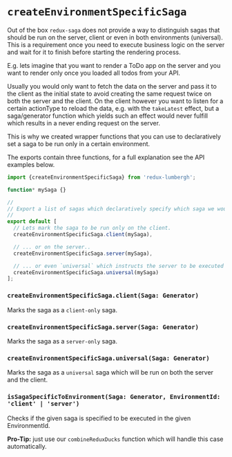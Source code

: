 # `createEnvironmentSpecificSaga`
Out of the box `redux-saga` does not provide a way to distinguish sagas that should be run on the server, client or even in both environments (universal). This is a requirement once you need to execute business logic on the server and wait for it to finish before starting the rendering process.

E.g. lets imagine that you want to render a ToDo app on the server and you want to render only once you loaded all todos from your API.

Usually you would only want to fetch the data on the server and pass it to the client as the initial state to avoid creating the same request twice on both the server and the client. On the client however you want to listen for a certain actionType to reload the data, e.g. with the `takeLatest` effect, but a saga/generator function which yields such an effect would never fulfill which results in a never ending request on the server.

This is why we created wrapper functions that you can use to declaratively set a saga to be run only in a certain environment.

The exports contain three functions, for a full explanation see the API examples below.

```js
import {createEnvironmentSpecificSaga} from 'redux-lumbergh';

function* mySaga {}

//
// Export a list of sagas which declaratively specify which saga we would want to run in a specific environment.
//
export default [
  // Lets mark the saga to be run only on the client.
  createEnvironmentSpecificSaga.client(mySaga),

  // ... or on the server..
  createEnvironmentSpecificSaga.server(mySaga),

  // ... or even `universal` which instructs the server to be executed on both the server and the client.
  createEnvironmentSpecificSaga.universal(mySaga)
];
```

### `createEnvironmentSpecificSaga.client(Saga: Generator)`
Marks the saga as a `client-only` saga.

### `createEnvironmentSpecificSaga.server(Saga: Generator)`
Marks the saga as a `server-only` saga.

### `createEnvironmentSpecificSaga.universal(Saga: Generator)`
Marks the saga as a `universal` saga which will be run on both the server and the client.

### `isSagaSpecificToEnvironment(Saga: Generator, EnvironmentId: 'client' | 'server')`
Checks if the given saga is specified to be executed in the given EnvironmentId.

**Pro-Tip:** just use our `combineReduxDucks` function which will handle this case automatically.
